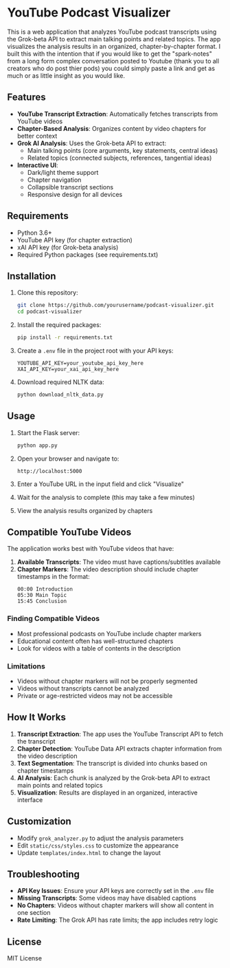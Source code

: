 # YouTube Podcast Visualizer

This is a web application that analyzes YouTube podcast transcripts using the Grok-beta API to extract main talking points and related topics. The app visualizes the analysis results in an organized, chapter-by-chapter format. I built this with the intention that if you would like to get the "spark-notes" from a long form complex conversation posted to Youtube (thank you to all creators who do post thier pods) you could simply paste a link and get as much or as little insight as you would like.

## Features

- **YouTube Transcript Extraction**: Automatically fetches transcripts from YouTube videos
- **Chapter-Based Analysis**: Organizes content by video chapters for better context
- **Grok AI Analysis**: Uses the Grok-beta API to extract:
  - Main talking points (core arguments, key statements, central ideas)
  - Related topics (connected subjects, references, tangential ideas)
- **Interactive UI**: 
  - Dark/light theme support
  - Chapter navigation
  - Collapsible transcript sections
  - Responsive design for all devices

## Requirements

- Python 3.6+
- YouTube API key (for chapter extraction)
- xAI API key (for Grok-beta analysis)
- Required Python packages (see requirements.txt)

## Installation

1. Clone this repository:
   ```bash
   git clone https://github.com/yourusername/podcast-visualizer.git
   cd podcast-visualizer
   ```

2. Install the required packages:
   ```bash
   pip install -r requirements.txt
   ```

3. Create a `.env` file in the project root with your API keys:
   ```
   YOUTUBE_API_KEY=your_youtube_api_key_here
   XAI_API_KEY=your_xai_api_key_here
   ```

4. Download required NLTK data:
   ```bash
   python download_nltk_data.py
   ```

## Usage

1. Start the Flask server:
   ```bash
   python app.py
   ```

2. Open your browser and navigate to:
   ```
   http://localhost:5000
   ```

3. Enter a YouTube URL in the input field and click "Visualize"

4. Wait for the analysis to complete (this may take a few minutes)

5. View the analysis results organized by chapters

## Compatible YouTube Videos

The application works best with YouTube videos that have:

1. **Available Transcripts**: The video must have captions/subtitles available
2. **Chapter Markers**: The video description should include chapter timestamps in the format:
   ```
   00:00 Introduction
   05:30 Main Topic
   15:45 Conclusion
   ```

### Finding Compatible Videos

- Most professional podcasts on YouTube include chapter markers
- Educational content often has well-structured chapters
- Look for videos with a table of contents in the description

### Limitations

- Videos without chapter markers will not be properly segmented
- Videos without transcripts cannot be analyzed
- Private or age-restricted videos may not be accessible

## How It Works

1. **Transcript Extraction**: The app uses the YouTube Transcript API to fetch the transcript
2. **Chapter Detection**: YouTube Data API extracts chapter information from the video description
3. **Text Segmentation**: The transcript is divided into chunks based on chapter timestamps
4. **AI Analysis**: Each chunk is analyzed by the Grok-beta API to extract main points and related topics
5. **Visualization**: Results are displayed in an organized, interactive interface

## Customization

- Modify `grok_analyzer.py` to adjust the analysis parameters
- Edit `static/css/styles.css` to customize the appearance
- Update `templates/index.html` to change the layout

## Troubleshooting

- **API Key Issues**: Ensure your API keys are correctly set in the `.env` file
- **Missing Transcripts**: Some videos may have disabled captions
- **No Chapters**: Videos without chapter markers will show all content in one section
- **Rate Limiting**: The Grok API has rate limits; the app includes retry logic

## License

MIT License 